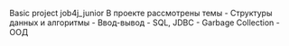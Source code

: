 Basic project job4j_junior
В проекте рассмотрены темы 
    - Структуры данных и алгоритмы
    - Ввод-вывод
    - SQL, JDBC
    - Garbage Collection
    - ООД